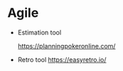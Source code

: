 # Agile

- Estimation tool

  https://planningpokeronline.com/

- Retro tool
  https://easyretro.io/